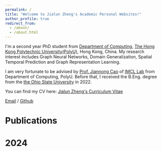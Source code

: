 ```yaml
---
permalink: /
title: "Welcome to Jialun Zheng's Academic Personal Websites!"
author_profile: true
redirect_from: 
  - /about/
  - /about.html
---
```


I'm a second year PhD student from [Department of Computing](https://www.polyu.edu.hk/comp/), [The Hong Kong Polytechnic University(PolyU)](https://www.polyu.edu.hk/en/), Hong Kong, China. My research interest includes Graph Neural Networks, Domain Generalization, Spatial Temporal Prediction and Graph Representation Learning.

I am very fortunate to be advised by [Prof. Jiannong Cao](https://www4.comp.polyu.edu.hk/~csjcao/) of [IMCL Lab](https://www4.comp.polyu.edu.hk/~labimcl/index.html) from Department of Computing, PolyU. Before that, I received the B.Eng. degree from the [the Ohio State University](https://www.osu.edu/) in 2022.

You can find my CV here: [Jialun Zheng's Curriculum Vitae](../assets/Curriculum_Vitae.pdf)

[Email](mailto:22069255r@connect.polyu.hk) / [Github](https://github.com/Jackmeory) 




Publications
======
2024
======
